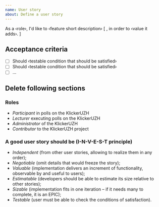 ```yaml
---
name: User story
about: Define a user story
---
```


As a ‹role›, I'd like to ‹feature short description› [ , in order to ‹value it adds›. ]

## Acceptance criteria

- [ ] Should ‹testable condition that should be satisfied›
- [ ] Should ‹testable condition that should be satisfied›
- [ ] …

## Delete following sections

### Roles

- _Participant_ in polls on the KlickerUZH
- _Lecturer_ executing polls on the KlickerUZH
- _Administrator_ of the KlickerUZH
- _Contributor_ to the KlickerUZH project

### A good user story should be (I-N-V-E-S-T principle)

- _Independent_ (from other user stories, allowing to realize them in any order);
- _Negotiable_ (omit details that would freeze the story);
- _Valuable_ (implementation delivers an increment of functionality, observable by and useful to users);
- _Estimatable_ (developers should be able to estimate its size relative to other stories);
- _Sizable_ (implementation fits in one iteration – if it needs many to complete, it is an EPIC);
- _Testable_ (user must be able to check the conditions of satisfaction).
